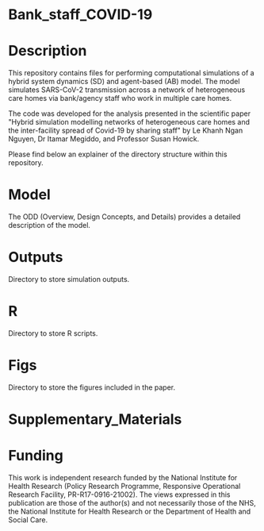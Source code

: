 # Bank_staff_COVID-19
# Description
This repository contains files for performing computational simulations of a hybrid system dynamics (SD) and agent-based (AB) model. The model simulates SARS-CoV-2 transmission across a network of heterogeneous care homes via bank/agency staff who work in multiple care homes. 

The code was developed for the analysis presented in the scientific paper "Hybrid simulation modelling networks of heterogeneous care homes and the inter-facility spread of Covid-19 by sharing staff" by Le Khanh Ngan Nguyen, Dr Itamar Megiddo, and Professor Susan Howick.

Please find below an explainer of the directory structure within this repository.

# Model
The ODD (Overview, Design Concepts, and Details) provides a detailed description of the model.

# Outputs
Directory to store simulation outputs.

# R
Directory to store R scripts.

# Figs
Directory to store the figures included in the paper.

# Supplementary_Materials

# Funding
This work is independent research funded by the National Institute for Health Research (Policy Research Programme, Responsive Operational Research Facility, PR-R17-0916-21002). The views expressed in this publication are those of the author(s) and not necessarily those of the NHS, the National Institute for Health Research or the Department of Health and Social Care.
